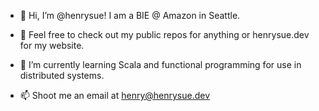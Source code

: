 - 👋 Hi, I’m @henrysue! I am a BIE @ Amazon in Seattle. 

- 👀 Feel free to check out my public repos for anything or henrysue.dev for my website.

- 🌱 I’m currently learning Scala and functional programming for use in distributed systems.

- 📫 Shoot me an email at henry@henrysue.dev


